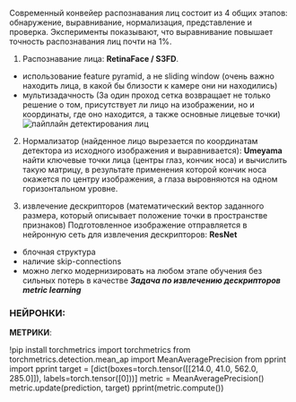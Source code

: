 Современный конвейер распознавания лиц состоит из 4 общих этапов: обнаружение, выравнивание, нормализация, представление и проверка. 
Эксперименты показывают, что выравнивание повышает точность распознавания лиц почти на 1%. 


1. Распознавание лица: **RetinaFace / S3FD**. 
+ использование feature pyramid, а не sliding window (очень важно находить лица, в какой бы близости к камере они ни находились)
+ мультизадачность (За один проход сетка возвращает не только решение о том, присутствует ли лицо на изображении, но и координаты, 
где оно находится, а также основные лицевые точки)
![пайплайн детектирования лиц](https://habrastorage.org/getpro/habr/upload_files/dc2/9e1/2e1/dc29e12e1d2108f0c9e9ae490ceb039d.png)
  
2. Нормализатор (найденное лицо вырезается по координатам детектора из исходного изображения и выравнивается): **Umeyama**
найти ключевые точки лица (центры глаз, кончик носа) и вычислить такую матрицу, в результате применения которой 
кончик носа окажется по центру изображения, а глаза выровняются на одном горизонтальном уровне. 

3. извлечение дескрипторов (математический вектор заданного размера, который описывает положение точки в пространстве признаков)
Подготовленное изображение отправляется в нейронную сеть для извлечения дескрипторов: **ResNet**
+ блочная структура 
+ наличие skip-connections
+ можно легко модернизировать на любом этапе обучения без сильных потерь в качестве
***Задача по извлечению дескрипторов metric learning***

### НЕЙРОНКИ:
**МЕТРИКИ**: 

!pip install torchmetrics
import torchmetrics
from torchmetrics.detection.mean_ap import MeanAveragePrecision
from pprint import pprint
target = [dict(boxes=torch.tensor([[214.0, 41.0, 562.0, 285.0]]), labels=torch.tensor([0]))]
metric = MeanAveragePrecision()
metric.update(prediction, target)
pprint(metric.compute())
